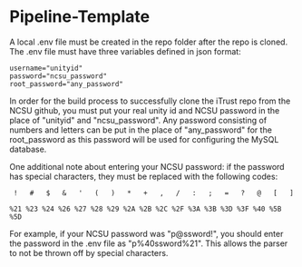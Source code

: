 # Pipeline-Template

A local .env file must be created in the repo folder after the repo is cloned. The .env file must have three variables defined in json format:
```
username="unityid"
password="ncsu_password"
root_password="any_password"
```
In order for the build process to successfully clone the iTrust repo from the NCSU github, you must put your real unity id and NCSU password in the place of "unityid" and "ncsu_password". Any password consisting of numbers and letters can be put in the place of "any_password" for the root_password as this password will be used for configuring the MySQL database. 

One additional note about entering your NCSU password: if the password has special characters, they must be replaced with the following codes:
```
 !   #   $   &   '   (   )   *   +   ,   /   :   ;   =   ?   @   [   ]

%21 %23 %24 %26 %27 %28 %29 %2A %2B %2C %2F %3A %3B %3D %3F %40 %5B %5D
```
For example, if your NCSU password was "p@ssword!", you should enter the password in the .env file as "p%40ssword%21". This allows the parser to not be thrown off by special characters.